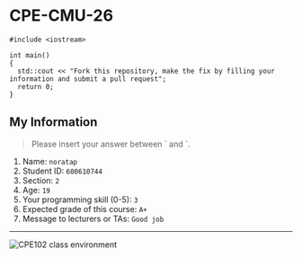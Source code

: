 # CPE-CMU-26
>
```
#include <iostream>

int main()
{
  std::cout << "Fork this repository, make the fix by filling your information and submit a pull request";
  return 0;
}
```

## My Information
> Please insert your answer between \` and \`.

1. Name: ` noratap `
2. Student ID: ` 600610744 `
3. Section: ` 2 `
4. Age: ` 19 `
5. Your programming skill (0-5): ` 3 `
6. Expected grade of this course: ` A+ `
7. Message to lecturers or TAs: ` Good job `

---
![CPE102 class environment](https://github.com/tmwatchanan/CPE-CMU-26/raw/master/cpe102_class_envi.jpg)
